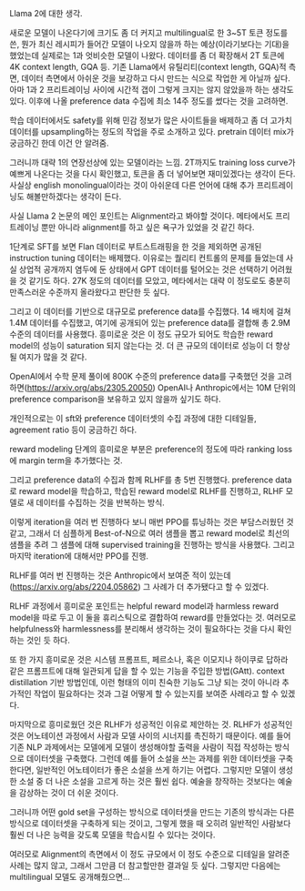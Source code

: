 Llama 2에 대한 생각.

새로운 모델이 나온다기에 크기도 좀 더 커지고 multilingual로 한 3~5T 토큰 정도를 쓴, 뭔가 최신 레시피가 들어간 모델이 나오지 않을까 하는 예상(이라기보다는 기대)을 했었는데 실제로는 1과 엇비슷한 모델이 나왔다. 데이터를 좀 더 확장해서 2T 토큰에 4K context length, GQA 등. 기존 Llama에서 유틸리티(context length, GQA)적 측면, 데이터 측면에서 아쉬운 것을 보강하고 다시 만드는 식으로 작업한 게 아닐까 싶다. 아마 1과 2 프리트레이닝 사이에 시간적 갭이 그렇게 크지는 않지 않았을까 하는 생각도 있다. 이후에 나올 preference data 수집에 최소 14주 정도를 썼다는 것을 고려하면.

학습 데이터에서도 safety를 위해 민감 정보가 많은 사이트들을 배제하고 좀 더 고가치 데이터를 upsampling하는 정도의 작업을 주로 소개하고 있다. pretrain 데이터 mix가 궁금하긴 한데 이건 안 알려줌.

그러니까 대략 1의 연장선상에 있는 모델이라는 느낌. 2T까지도 training loss curve가 예쁘게 나온다는 것을 다시 확인했고, 토큰을 좀 더 넣어보면 재미있겠다는 생각이 든다. 사실상 english monolingual이라는 것이 아쉬운데 다른 언어에 대해 추가 프리트레이닝도 해볼만하겠다는 생각이 든다.

사실 Llama 2 논문의 메인 포인트는 Alignment라고 봐야할 것이다. 메타에서도 프리트레이닝 뿐만 아니라 alignment를 하고 싶은 욕구가 있었을 것 같긴 하다.

1단계로 SFT를 보면 Flan 데이터로 부트스트래핑을 한 것을 제외하면 공개된 instruction tuning 데이터는 배제했다. 이유로는 퀄리티 컨트롤의 문제를 들었는데 사실 상업적 공개까지 염두에 둔 상태에서 GPT 데이터를 털어오는 것은 선택하기 어려웠을 것 같기도 하다. 27K 정도의 데이터를 모았고, 메타에서는 대략 이 정도로도 충분히 만족스러운 수준까지 올라왔다고 판단한 듯 싶다.

그리고 이 데이터를 기반으로 대규모로 preference data를 수집했다. 14 배치에 걸쳐 1.4M 데이터를 수집했고, 여기에 공개되어 있는 preference data를 결합해 총 2.9M 수준의 데이터를 사용했다. 흥미로운 것은 이 정도 규모가 되어도 학습한 reward model의 성능이 saturation 되지 않는다는 것. 더 큰 규모의 데이터로 성능이 더 향상될 여지가 많을 것 같다.

OpenAI에서 수학 문제 풀이에 800K 수준의 preference data를 구축했던 것을 고려하면(https://arxiv.org/abs/2305.20050) OpenAI나 Anthropic에서는 10M 단위의 preference comparison을 보유하고 있지 않을까 싶기도 하다.

개인적으로는 이 sft와 preference 데이터셋의 수집 과정에 대한 디테일들, agreement ratio 등이 궁금하긴 하다.

reward modeling 단계의 흥미로운 부분은 preference의 정도에 따라 ranking loss에 margin term을 추가했다는 것.

그리고 preference data의 수집과 함께 RLHF를 총 5번 진행했다. preference data로 reward model을 학습하고, 학습된 reward model로 RLHF를 진행하고, RLHF 모델로 새 데이터를 수집하는 것을 반복하는 방식.

이렇게 iteration을 여러 번 진행하다 보니 매번 PPO를 튜닝하는 것은 부담스러웠던 것 같고, 그래서 더 심플하게 Best-of-N으로 여러 샘플을 뽑고 reward model로 최선의 샘플을 추려 그 샘플에 대해 supervised training을 진행하는 방식을 사용했다. 그리고 마지막 iteration에 대해서만 PPO를 진행.

RLHF를 여러 번 진행하는 것은 Anthropic에서 보여준 적이 있는데(https://arxiv.org/abs/2204.05862) 그 사례가 더 추가됐다고 할 수 있겠다.

RLHF 과정에서 흥미로운 포인트는 helpful reward model과 harmless reward model을 따로 두고 이 둘을 휴리스틱으로 결합하여 reward를 만들었다는 것. 여러모로 helpfulness와 harmlessness를 분리해서 생각하는 것이 필요하다는 것을 다시 확인하는 것인 듯 하다.

또 한 가지 흥미로운 것은 시스템 프롬프트, 페르소나, 혹은 이모지나 하이쿠로 답하라 같은 프롬프트에 대해 일관되게 답을 할 수 있는 기능을 주입한 방법(GAtt). context distillation 기반 방법인데, 이런 형태의 이미 친숙한 기능도 그냥 되는 것이 아니라 추가적인 작업이 필요하다는 것과 그걸 어떻게 할 수 있는지를 보여준 사례라고 할 수 있겠다.

마지막으로 흥미로웠던 것은 RLHF가 성공적인 이유로 제안하는 것. RLHF가 성공적인 것은 어노테이션 과정에서 사람과 모델 사이의 시너지를 촉진하기 때문이다. 예를 들어 기존 NLP 과제에서는 모델에게 모델이 생성해야할 출력을 사람이 직접 작성하는 방식으로 데이터셋을 구축했다. 그런데 예를 들어 소설을 쓰는 과제를 위한 데이터셋을 구축한다면, 일반적인 어노테이터가 좋은 소설을 쓰게 하기는 어렵다. 그렇지만 모델이 생성한 소설 중 더 나은 소설을 고르게 하는 것은 훨씬 쉽다. 예술을 창작하는 것보다는 예술을 감상하는 것이 더 쉬운 것이다.

그러니까 어떤 gold set을 구성하는 방식으로 데이터셋을 만드는 기존의 방식과는 다른 방식으로 데이터셋을 구축하게 되는 것이고, 그렇게 했을 때 오히려 일반적인 사람보다 훨씬 더 나은 능력을 갖도록 모델을 학습시킬 수 있다는 것이다.

여러모로 Alignment의 측면에서 이 정도 규모에서 이 정도 수준으로 디테일을 알려준 사례는 많지 않고, 그래서 그만큼 더 참고할만한 결과일 듯 싶다. 그렇지만 다음에는 multilingual 모델도 공개해줬으면...